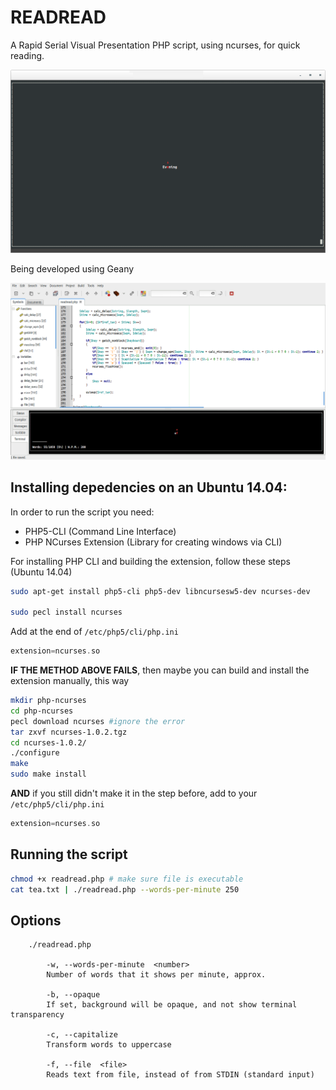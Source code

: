 # READREAD

A Rapid Serial Visual Presentation PHP script, using ncurses, for quick reading.

![Terminator screenshot](screenshot-000.png)

Being developed using Geany

![Geany screenshot](screenshot-001.png)

## Installing depedencies on an Ubuntu 14.04:

In order to run the script you need:

* PHP5-CLI (Command Line Interface)
* PHP NCurses Extension (Library for creating windows via CLI)

For installing PHP CLI and building the extension, follow these steps (Ubuntu 14.04)

```bash
sudo apt-get install php5-cli php5-dev libncursesw5-dev ncurses-dev

sudo pecl install ncurses
```
Add at the end of `/etc/php5/cli/php.ini`

```php
extension=ncurses.so
```
**IF THE METHOD ABOVE FAILS**, then maybe you can build and install the extension manually, this way

```bash
mkdir php-ncurses
cd php-ncurses
pecl download ncurses #ignore the error
tar zxvf ncurses-1.0.2.tgz
cd ncurses-1.0.2/
./configure
make
sudo make install
```

**AND** if you still didn't make it in the step before, add to your `/etc/php5/cli/php.ini`

```php
extension=ncurses.so
```

## Running the script

```bash
chmod +x readread.php # make sure file is executable
cat tea.txt | ./readread.php --words-per-minute 250
```
## Options

```
	./readread.php

		-w,	--words-per-minute	<number>
		Number of words that it shows per minute, approx.

		-b,	--opaque
		If set, background will be opaque, and not show terminal transparency

		-c,	--capitalize
		Transform words to uppercase

		-f,	--file	<file>
		Reads text from file, instead of from STDIN (standard input)

```
